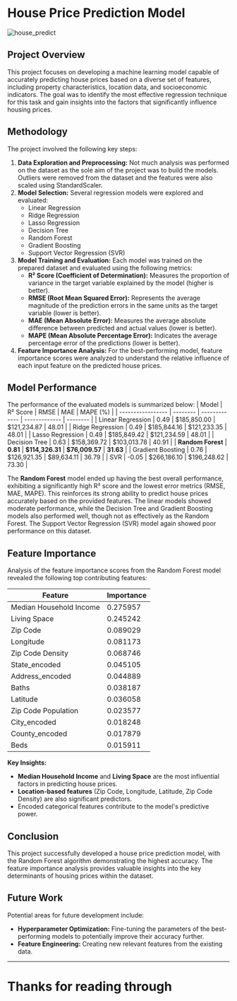 # House Price Prediction Model

![house_predict](https://github.com/user-attachments/assets/4c1dc837-dbed-454a-82f4-594aa816453f)


## Project Overview

This project focuses on developing a machine learning model capable of accurately predicting house prices based on a diverse set of features, including property characteristics, location data, and socioeconomic indicators. The goal was to identify the most effective regression technique for this task and gain insights into the factors that significantly influence housing prices.

## Methodology

The project involved the following key steps:

1.  **Data Exploration and Preprocessing:** Not much analysis was performed on the dataset as the sole aim of the project was to build the models.
   Outliers were removed from the dataset and the features were also scaled using StandardScaler.
2.  **Model Selection:** Several regression models were explored and evaluated:
    * Linear Regression
    * Ridge Regression
    * Lasso Regression
    * Decision Tree
    * Random Forest
    * Gradient Boosting
    * Support Vector Regression (SVR)
3.  **Model Training and Evaluation:** Each model was trained on the prepared dataset and evaluated using the following metrics:
    * **R² Score (Coefficient of Determination):** Measures the proportion of variance in the target variable explained by the model (higher is better).
    * **RMSE (Root Mean Squared Error):** Represents the average magnitude of the prediction errors in the same units as the target variable (lower is better).
    * **MAE (Mean Absolute Error):** Measures the average absolute difference between predicted and actual values (lower is better).
    * **MAPE (Mean Absolute Percentage Error):** Indicates the average percentage error of the predictions (lower is better).
4.  **Feature Importance Analysis:** For the best-performing model, feature importance scores were analyzed to understand the relative influence of each input feature on the predicted house prices.

## Model Performance

The performance of the evaluated models is summarized below:
| Model             | R² Score | RMSE          | MAE           | MAPE (%) |
| ----------------- | -------- | ------------- | ------------- | -------- |
| Linear Regression | 0.49     | \$185,850.00  | \$121,234.87  | 48.01    |
| Ridge Regression  | 0.49     | \$185,844.16  | \$121,233.35  | 48.01    |
| Lasso Regression  | 0.49     | \$185,849.42  | \$121,234.59  | 48.01    |
| Decision Tree     | 0.63     | \$158,369.72  | \$103,013.78  | 40.91    |
| **Random Forest** | **0.81** | **\$114,326.31** | **\$76,009.57** | **31.63** |
| Gradient Boosting | 0.76     | \$126,921.35  | \$89,634.11   | 36.79    |
| SVR               | -0.05    | \$266,186.10  | \$196,248.62  | 73.30    |

The **Random Forest** model ended up having the best overall performance, exhibiting a significantly high R² score and the lowest error metrics (RMSE, MAE, MAPE). This reinforces its strong ability to predict house prices accurately based on the provided features. The linear models showed moderate performance, while the Decision Tree and Gradient Boosting models also performed well, though not as effectively as the Random Forest. The Support Vector Regression (SVR) model again showed poor performance on this dataset.

## Feature Importance

Analysis of the feature importance scores from the Random Forest model revealed the following top contributing features:

| Feature                  | Importance |
| ------------------------ | ---------- |
| Median Household Income  | 0.275957   |
| Living Space             | 0.245242   |
| Zip Code                 | 0.089029   |
| Longitude                | 0.081173   |
| Zip Code Density         | 0.068746   |
| State\_encoded           | 0.045105   |
| Address\_encoded         | 0.044889   |
| Baths                    | 0.038187   |
| Latitude                 | 0.036058   |
| Zip Code Population      | 0.023577   |
| City\_encoded            | 0.018248   |
| County\_encoded          | 0.017879   |
| Beds                     | 0.015911   |

**Key Insights:**

* **Median Household Income** and **Living Space** are the most influential factors in predicting house prices.
* **Location-based features** (Zip Code, Longitude, Latitude, Zip Code Density) are also significant predictors.
* Encoded categorical features contribute to the model's predictive power.

## Conclusion

This project successfully developed a house price prediction model, with the Random Forest algorithm demonstrating the highest accuracy. The feature importance analysis provides valuable insights into the key determinants of housing prices within the dataset.

## Future Work

Potential areas for future development include:

* **Hyperparameter Optimization:** Fine-tuning the parameters of the best-performing models to potentially improve their accuracy further.
* **Feature Engineering:** Creating new relevant features from the existing data.

___
# Thanks for reading through
